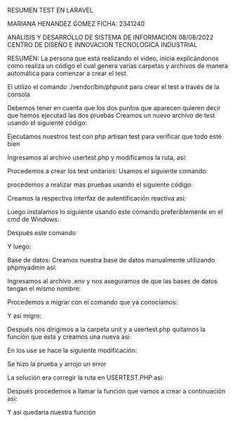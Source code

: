 RESUMEN TEST EN LARAVEL











MARIANA HENANDEZ GOMEZ
FICHA: 2341240








ANALISIS Y DESARROLLO DE SISTEMA DE INFORMACION
08/08/2022
CENTRO DE DISEÑO E INNOVACION TECNOLOGICA INDUSTRIAL




RESUMEN:
La persona que está realizando el video, inicia explicándonos como realiza un código el cual genera varias carpetas y archivos de manera automática para comenzar a crear el test.
 
El utilizo el comando  ./vendor/bin/phpunit para crear el test a través de la consola
 
Debemos tener en cuenta que los dos puntos que aparecen quieren decir que hemos ejecutad las dos pruebas 
Creamos un nuevo archivo de test usando el siguiente código:
 
 
Ejecutamos nuestros test con php artisan test para verificar que todo esté bien
 
Ingresamos al archivo usertest.php y modificamos la ruta, asi:
 
Procedemos a crear los test unitarios:
Usamos el siguiente comando:
 

procedemos a realizar mas pruebas usando el siguiente código:
 
Creamos la respectiva interfaz de autentificación reactiva asi:
 
Luego instalamos lo siguiente usando este comando preferiblemente en el cmd de Windows:
 
Después este comando
 
Y luego:
 
Base de datos:
Creamos nuestra base de datos manualmente utilizando phpmyadmin asi:
 
Ingresamos al archivo .env y nos aseguramos de que las bases de datos tengan el mismo nombre:
 
Procedemos a migrar con el comando que ya conocíamos:
 
Y así migro:
 
Después nos dirigimos a la carpeta unit y a usertest.php quitamos la función que esta y creamos una nueva asi:
 
En los use se hace la siguiente modificación:
 
Se hizo la prueba y arrojo un error 
 
La solución era corregir la ruta en USERTEST.PHP asi:
 
Después procedemos a llamar la función que vamos a crear a continuación asi:
 
Y asi quedaría nuestra función 
 



